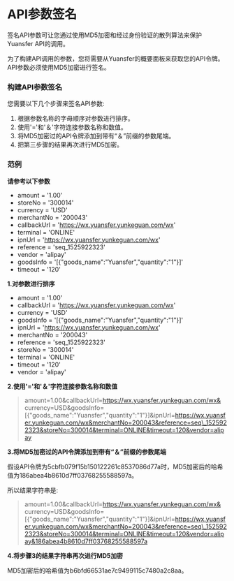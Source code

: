 # API参数签名

签名API参数可让您通过使用MD5加密和经过身份验证的散列算法来保护Yuansfer API的调用。

为了构建API调用的参数，您将需要从Yuansfer的概要面板来获取您的API令牌。API参数必须使用MD5加密进行签名。

### 构建API参数签名

您需要以下几个步骤来签名API参数:

1. 根据参数名称的字母顺序对参数进行排序。
2. 使用'='和'＆'字符连接参数名称和数值。
3. 将MD5加密过的API令牌添加到带有“＆”前缀的参数尾端。
4. 把第三步骤的结果再次进行MD5加密。

### 范例

**请参考以下参数**

* amount = '1.00'
* storeNo = '300014'
* currency = 'USD'
* merchantNo = '200043'
* callbackUrl = 'https://wx.yuansfer.yunkeguan.com/wx'
* terminal = 'ONLINE'
* ipnUrl = 'https://wx.yuansfer.yunkeguan.com/wx'
* reference = 'seq\_1525922323'
* vendor = 'alipay'
* goodsInfo = '\[{"goods\_name":"Yuansfer","quantity":"1"}\]'
* timeout = '120'

**1.对参数进行排序**

* amount = '1.00'
* callbackUrl = 'https://wx.yuansfer.yunkeguan.com/wx'
* currency = 'USD'
* goodsInfo = '\[{"goods\_name":"Yuansfer","quantity":"1"}\]'
* ipnUrl = 'https://wx.yuansfer.yunkeguan.com/wx'
* merchantNo = '200043'
* reference = 'seq\_1525922323'
* storeNo = '300014'
* terminal = 'ONLINE'
* timeout = '120'
* vendor = 'alipay'

**2.使用'='和'＆'字符连接参数名称和数值**

> amount=1.00&callbackUrl=https://wx.yuansfer.yunkeguan.com/wx& currency=USD&goodsInfo=\[{"goods\_name":"Yuansfer","quantity":"1"}\]&ipnUrl=https://wx.yuansfer.yunkeguan.com/wx&merchantNo=200043&reference=seq\_1525922323&storeNo=300014&terminal=ONLINE&timeout=120&vendor=alipay

**3.将MD5加密过的API令牌添加到带有“＆”前缀的参数尾端**

假设API令牌为5cbfb079f15b150122261c8537086d77a时，MD5加密后的哈希值为186abea4b8610d7ff03768255588597a。

所以结果字符串是:

> amount=1.00&callbackUrl=https://wx.yuansfer.yunkeguan.com/wx& currency=USD&goodsInfo=\[{"goods\_name":"Yuansfer","quantity":"1"}\]&ipnUrl=https://wx.yuansfer.yunkeguan.com/wx&merchantNo=200043&reference=seq\_1525922323&storeNo=300014&terminal=ONLINE&timeout=120&vendor=alipay&186abea4b8610d7ff03768255588597a

**4.将步骤3的结果字符串再次进行MD5加密**

MD5加密后的哈希值为b6bfd66531ae7c9499115c7480a2c8aa。

